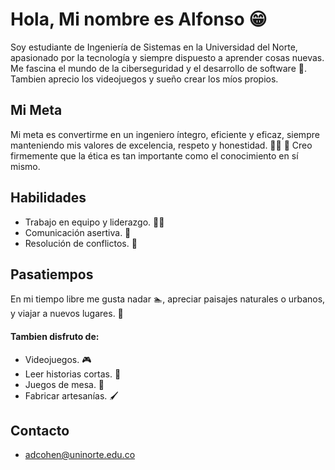 # Hola, Mi nombre es Alfonso 😁
Soy estudiante de Ingeniería de Sistemas en la Universidad del Norte, apasionado por la tecnología y siempre dispuesto a aprender cosas nuevas. 
Me fascina el mundo de la ciberseguridad y el desarrollo de software 🤖. Tambien aprecio los videojuegos y sueño crear los míos propios.

## Mi Meta
Mi meta es convertirme en un ingeniero íntegro, eficiente y eficaz, siempre manteniendo mis valores de excelencia, respeto y honestidad. 🦸‍♂️
👀 Creo firmemente que la ética es tan importante como el conocimiento en sí mismo.

## Habilidades
* Trabajo en equipo y liderazgo. 👨‍💼
* Comunicación asertiva. 💬
* Resolución de conflictos. 🔧

## Pasatiempos
En mi tiempo libre me gusta nadar 🏊, apreciar paisajes naturales o urbanos, y viajar a nuevos lugares. 
💼

#### Tambien disfruto de:
* Videojuegos. 🎮
* Leer historias cortas. 📖
* Juegos de mesa. 🎲
* Fabricar artesanías. 🖌️

## Contacto
* adcohen@uninorte.edu.co
